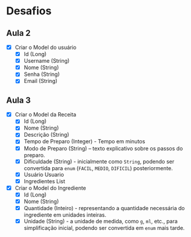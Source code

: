 # Desafios

## Aula 2

- [x] Criar o Model do usuário
    - [x] Id (Long)
    - [x] Username (String)
    - [x] Nome (String)
    - [x] Senha (String)
    - [x] Email (String)

## Aula 3
- [x]  Criar o Model da Receita
    - [x]  Id (Long)
    - [x]  Nome (String)
    - [x]  Descrição (String)
    - [x]  Tempo de Preparo (Integer) - Tempo em minutos
    - [x]  Modo de Preparo (String) – texto explicativo sobre os passos do preparo.
    - [x]  Dificuldade (String) - inicialmente como `String`, podendo ser convertida para `enum` (`FACIL`, `MEDIO`, `DIFICIL`) posteriormente.
    - [x]  Usuário Usuario
    - [x]  Ingredientes List<Ingrediente>

- [x]  Criar o Model do Ingrediente
    - [x]  Id (Long)
    - [x]  Nome (String)
    - [x]  Quantidade (Inteiro) - representando a quantidade necessária do ingrediente em unidades inteiras.
    - [x]  Unidade (String) - a unidade de medida, como `g`, `ml`, etc., para simplificação inicial, podendo ser convertida em `enum` mais tarde.